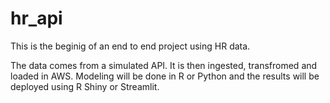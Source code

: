 # hr_api

This is the beginig of an end to end project using HR data. 

The data comes from a simulated API. It is then ingested, transfromed and loaded in AWS. 
Modeling will be done in R or Python and the results will be deployed using R Shiny or Streamlit. 
